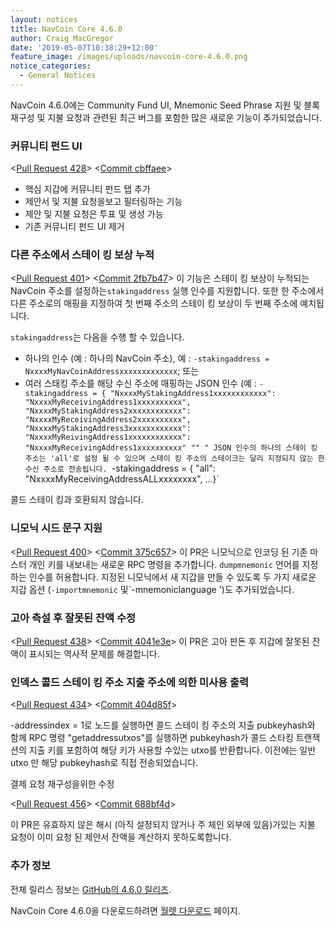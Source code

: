 ```yaml
---
layout: notices
title: NavCoin Core 4.6.0
author: Craig MacGregor
date: '2019-05-07T10:38:29+12:00'
feature_image: /images/uploads/navcoin-core-4.6.0.png
notice_categories:
  - General Notices
---
```

NavCoin 4.6.0에는 Community Fund UI, Mnemonic Seed Phrase 지원 및 블록 재구성 및 지불 요청과 관련된 최근 버그를 포함한 많은 새로운 기능이 추가되었습니다.
<!--more-->

### 커뮤니티 펀드 UI

<[Pull Request 428](https://github.com/NAVCoin/navcoin-core/pull/428)>
<[Commit cbffaee](https://github.com/NAVCoin/navcoin-core/commit/cbffaeee68d649069e0964b4930d04c441a7b63c)>

* 핵심 지갑에 커뮤니티 펀드 탭 추가
* 제안서 및 지불 요청을보고 필터링하는 기능
* 제안 및 지불 요청은 투표 및 생성 가능
* 기존 커뮤니티 펀드 UI 제거

### 다른 주소에서 스테이 킹 보상 누적

<[Pull Request 401](https://github.com/NAVCoin/navcoin-core/pull/401)>
<[Commit 2fb7b47](https://github.com/NAVCoin/navcoin-core/commit/2fb7b47625dfe866f6079d8c7ac8c1dfb9f9de1d)>
이 기능은 스테이 킹 보상이 누적되는 NavCoin 주소를 설정하는`stakingaddress` 실행 인수를 지원합니다. 또한 한 주소에서 다른 주소로의 매핑을 지정하여 첫 번째 주소의 스테이 킹 보상이 두 번째 주소에 예치됩니다.

`stakingaddress`는 다음을 수행 할 수 있습니다.

* 하나의 인수 (예 : 하나의 NavCoin 주소), 예 : `-stakingaddress = NxxxxMyNavCoinAddressxxxxxxxxxxxxx`; 또는
* 여러 스태킹 주소를 해당 수신 주소에 매핑하는 JSON 인수 (예 : `-stakingaddress = { "NxxxxMyStakingAddress1xxxxxxxxxxxx": "NxxxxMyReceivingAddress1xxxxxxxxxx", "NxxxxMyStakingAddress2xxxxxxxxxxxx": "NxxxxMyReceivingAddress2xxxxxxxxxx", "NxxxxMyStakingAddress3xxxxxxxxxxxx": "NxxxxMyReivingAddress1xxxxxxxxxxxx": "NxxxxMyReceivingAddress1xxxxxxxxxx" "" " JSON 인수의 하나의 스테이 킹 주소는 'all'로 설정 될 수 있으며 스테이 킹 주소의 스테이크는 달리 지정되지 않는 한 수신 주소로 전송됩니다. `-stakingaddress = { "all": "NxxxxMyReceivingAddressALLxxxxxxxx", ...}`

콜드 스테이 킹과 호환되지 않습니다.

### 니모닉 시드 문구 지원

<[Pull Request 400](https://github.com/NAVCoin/navcoin-core/pull/400)>
<[Commit 375c657](https://github.com/NAVCoin/navcoin-core/commit/375c657337c33c56a6b97350ba886bce9ba60c7c)>
이 PR은 니모닉으로 인코딩 된 기존 마스터 개인 키를 내보내는 새로운 RPC 명령을 추가합니다.
`dumpmnemonic` 언어를 지정하는 인수를 허용합니다.
지정된 니모닉에서 새 지갑을 만들 수 있도록 두 가지 새로운 지갑 옵션 (`-importmnemonic` 및`-mnemoniclanguage ')도 추가되었습니다.

### 고아 측설 후 잘못된 잔액 수정

<[Pull Request 438](https://github.com/NAVCoin/navcoin-core/pull/438)>
<[Commit 4041e3e](https://github.com/NAVCoin/navcoin-core/commit/4041e3ef5de672c6d4e6a20ce5b7f22df090ed14)>
이 PR은 고아 판돈 후 지갑에 잘못된 잔액이 표시되는 역사적 문제를 해결합니다.

### 인덱스 콜드 스테이 킹 주소 지출 주소에 의한 미사용 출력

<[Pull Request 434](https://github.com/NAVCoin/navcoin-core/pull/434)>
<[Commit 404d85f](https://github.com/NAVCoin/navcoin-core/commit/404d85f8ea65bf764d3fa681a4d1483c3e72c507)>

-addressindex = 1로 노드를 실행하면 콜드 스테이 킹 주소의 지출 pubkeyhash와 함께 RPC 명령 "getaddressutxos"를 실행하면 pubkeyhash가 콜드 스타킹 트랜잭션의 지출 키를 포함하여 해당 키가 사용할 수있는 utxo를 반환합니다. 이전에는 일반 utxo 만 해당 pubkeyhash로 직접 전송되었습니다.

결제 요청 재구성을위한 수정

<[Pull Request 456](https://github.com/NAVCoin/navcoin-core/pull/456)>
<[Commit 688bf4d](https://github.com/NAVCoin/navcoin-core/commit/688bf4d808ca5b5d3d08fef00d085397bb5b47f0)>

이 PR은 유효하지 않은 해시 (아직 설정되지 않거나 주 체인 외부에 있음)가있는 지불 요청이 이미 요청 된 제안서 잔액을 계산하지 못하도록합니다.

### 추가 정보

전체 릴리스 정보는 [GitHub의 4.6.0 릴리즈](https://github.com/NAVCoin/navcoin-core/releases/tag/4.6.0).

NavCoin Core 4.6.0을 다운로드하려면 [월렛 다운로드](https://navcoin.org/en/wallets/#download-core) 페이지.
